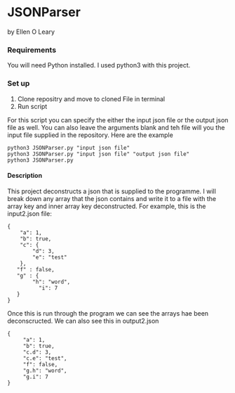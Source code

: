 # JSONParser

by Ellen O Leary

### Requirements
You will need Python installed. I used python3 with this project.

### Set up
1. Clone repositry and move to cloned File in terminal
2. Run script<br />  

For this script you can specify the either the input json file or the output json file as well. You can also leave the arguments blank and teh file will you the input file supplied in the repository.
Here are the example 
```
python3 JSONParser.py "input json file"
python3 JSONParser.py "input json file" "output json file"
python3 JSONParser.py
```
#### Description
This project deconstructs a json that is supplied to the programme. I will break down any array that the json contains and write it to a file with the array key and inner array key deconstructed. For example, this is the input2.json file:

```
{
    "a": 1,
    "b": true,
    "c": {
        "d": 3,
        "e": "test"
    },
   "f" : false,
   "g" : {
        "h": "word",
	      "i": 7
   }
}
```

Once this is run through the program we can see the arrays hae been deconscructed. We can also see this in output2.json

```
{
     "a": 1,
     "b": true,
     "c.d": 3,
     "c.e": "test",
     "f": false,
     "g.h": "word",
     "g.i": 7
}
```
